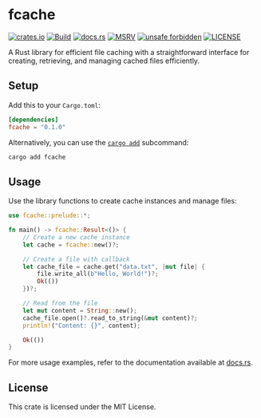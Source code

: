 # fcache

[![crates.io](https://img.shields.io/crates/v/fcache.svg?style=flat-square)](https://crates.io/crates/fcache)
[![Build](https://img.shields.io/github/actions/workflow/status/ventaquil/fcache/rust.yml?branch=master&style=flat-square&logo=github)](https://github.com/ventaquil/fcache/actions/workflows/rust.yml)
[![docs.rs](https://img.shields.io/docsrs/fcache?style=flat-square&logo=docsdotrs)](https://docs.rs/fcache/)
[![MSRV](https://img.shields.io/badge/MSRV-1.88.0-informational?style=flat-square)](https://github.com/ventaquil/fcache/blob/master/Cargo.toml)
[![unsafe forbidden](https://img.shields.io/badge/unsafe-forbidden-success.svg?style=flat-square)](https://github.com/rust-secure-code/safety-dance)
[![LICENSE](https://img.shields.io/github/license/ventaquil/fcache?style=flat-square)](https://github.com/ventaquil/fcache/blob/master/LICENSE)

A Rust library for efficient file caching with a straightforward interface for creating, retrieving, and managing cached files efficiently.

## Setup

Add this to your `Cargo.toml`:

```toml
[dependencies]
fcache = "0.1.0"
```

Alternatively, you can use the [`cargo add`](https://doc.rust-lang.org/cargo/commands/cargo-add.html) subcommand:

```bash
cargo add fcache
```

## Usage

Use the library functions to create cache instances and manage files:

```rust
use fcache::prelude::*;

fn main() -> fcache::Result<()> {
    // Create a new cache instance
    let cache = fcache::new()?;

    // Create a file with callback
    let cache_file = cache.get("data.txt", |mut file| {
        file.write_all(b"Hello, World!")?;
        Ok(())
    })?;

    // Read from the file
    let mut content = String::new();
    cache_file.open()?.read_to_string(&mut content)?;
    println!("Content: {}", content);

    Ok(())
}
```

For more usage examples, refer to the documentation available at [docs.rs](https://docs.rs/fcache/).

## License

This crate is licensed under the MIT License.
